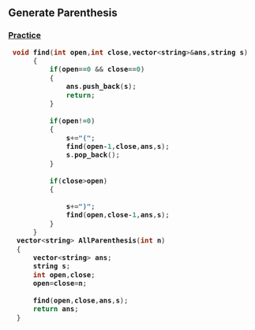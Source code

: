 <h2>Generate Parenthesis</h2> <h3><a href="https://practice.geeksforgeeks.org/problems/generate-all-possible-parentheses/1?utm_source=youtube&utm_medium=collab_striver_ytdescription&utm_campaign=generate-all-possible-parentheses">Practice</a>
  
  ```cpp
   void find(int open,int close,vector<string>&ans,string s)
        {
            if(open==0 && close==0)
            {
                ans.push_back(s);
                return;
            }
            
            if(open!=0)
            {
                s+="(";
                find(open-1,close,ans,s);
                s.pop_back();
            }
            
            if(close>open)
            {
                
                s+=")";
                find(open,close-1,ans,s);
            }
        }
    vector<string> AllParenthesis(int n) 
    {
        vector<string> ans;
        string s;
        int open,close;
        open=close=n;
        
        find(open,close,ans,s);
        return ans;
    }
